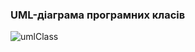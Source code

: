 ### UML-діаграма програмних класів


![umlClass](https://github.com/oleksandrblazhko/ai-211-amitsi/assets/101993484/4a2ed16f-cb51-4743-9f3c-36717837f1fd)
